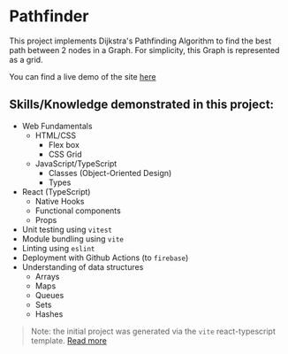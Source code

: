 # Pathfinder

This project implements Dijkstra's Pathfinding Algorithm to find the best path between 2 nodes in a Graph. For simplicity, this Graph is represented as a grid.

You can find a live demo of the site [here](https://find-best-path.web.app/)

## Skills/Knowledge demonstrated in this project:

- Web Fundamentals
  - HTML/CSS
    - Flex box
    - CSS Grid
  - JavaScript/TypeScript
    - Classes (Object-Oriented Design)
    - Types
- React (TypeScript)
  - Native Hooks
  - Functional components
  - Props
- Unit testing using `vitest`
- Module bundling using `vite`
- Linting using `eslint`
- Deployment with Github Actions (to `firebase`)
- Understanding of data structures
  - Arrays
  - Maps
  - Queues
  - Sets
  - Hashes

> Note: the initial project was generated via the `vite` react-typescript template. [Read more](vite.README.md)
